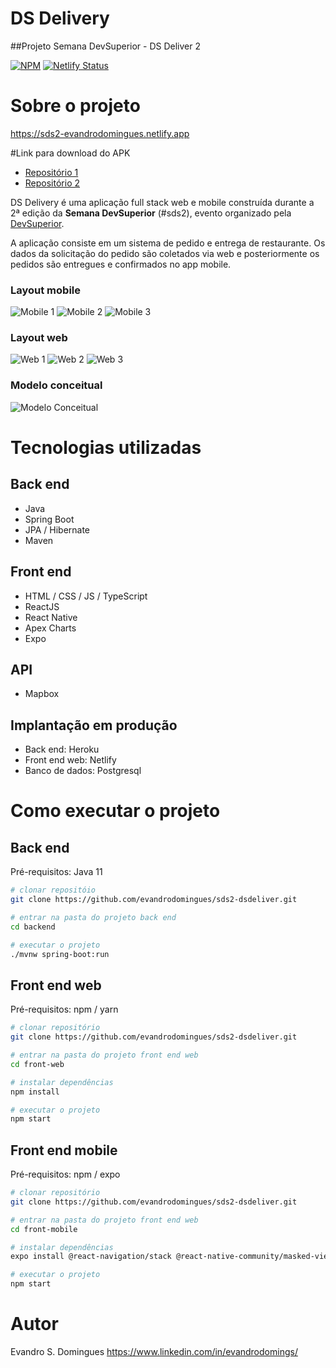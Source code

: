 # DS Delivery 
##Projeto Semana DevSuperior - DS Deliver 2

[![NPM](https://img.shields.io/npm/l/react)](https://github.com/evandrodomingues/sds2-dsdeliver/blob/main/README.md) 
[![Netlify Status](https://api.netlify.com/api/v1/badges/ab15e182-74db-4bed-acb2-23907fc2ed26/deploy-status)](https://app.netlify.com/sites/sds2-evandrodomingues/deploys)

# Sobre o projeto
https://sds2-evandrodomingues.netlify.app

#Link para download do APK
- [Repositório 1](https://exp-shell-app-assets.s3.us-west-1.amazonaws.com/android/%40evandrodomingues/front-mobile-d73e956283a44073851f0b8e124d0e73-signed.apk)
- [Repositório 2](https://drive.google.com/file/d/1ABpDLorxc9FeiqUv1s4lFxsABSFfp9vH/view?usp=sharing)


DS Delivery é uma aplicação full stack web e mobile construída durante a 2ª edição da **Semana DevSuperior** (#sds2),
evento organizado pela [DevSuperior](https://devsuperior.com "Site da DevSuperior").

A aplicação consiste em um sistema de pedido e entrega de restaurante.
Os dados da solicitação do pedido são coletados via web e posteriormente os pedidos são entregues e confirmados no app mobile.

### Layout mobile
![Mobile 1](https://github.com/evandrodomingues/AssetsDSDeliver/blob/main/dsdelivery_mobile_001.jpg)
![Mobile 2](https://github.com/evandrodomingues/AssetsDSDeliver/blob/main/dsdelivery_mobile_002.jpg)
![Mobile 3](https://github.com/evandrodomingues/AssetsDSDeliver/blob/main/dsdelivery_mobile_003.jpg)

### Layout web
![Web 1](https://github.com/evandrodomingues/AssetsDSDeliver/blob/main/sds2diegosantos001.png)
![Web 2](https://github.com/evandrodomingues/AssetsDSDeliver/blob/main/sds2diegosantos002.png)
![Web 3](https://github.com/evandrodomingues/AssetsDSDeliver/blob/main/sds2diegosantos003.png)

### Modelo conceitual
![Modelo Conceitual](https://github.com/evandrodomingues/AssetsDSDeliver/blob/main/sds2diegosantos_modelo-conceitual.png)

# Tecnologias utilizadas
## Back end
- Java
- Spring Boot
- JPA / Hibernate
- Maven
## Front end
- HTML / CSS / JS / TypeScript
- ReactJS
- React Native
- Apex Charts
- Expo
## API
- Mapbox
## Implantação em produção
- Back end: Heroku
- Front end web: Netlify
- Banco de dados: Postgresql

# Como executar o projeto

## Back end
Pré-requisitos: Java 11

```bash
# clonar repositóio
git clone https://github.com/evandrodomingues/sds2-dsdeliver.git

# entrar na pasta do projeto back end
cd backend

# executar o projeto
./mvnw spring-boot:run
```

## Front end web
Pré-requisitos: npm / yarn

```bash
# clonar repositório
git clone https://github.com/evandrodomingues/sds2-dsdeliver.git

# entrar na pasta do projeto front end web
cd front-web

# instalar dependências
npm install

# executar o projeto
npm start

```
## Front end mobile
Pré-requisitos: npm / expo

```bash
# clonar repositório
git clone https://github.com/evandrodomingues/sds2-dsdeliver.git

# entrar na pasta do projeto front end web
cd front-mobile

# instalar dependências
expo install @react-navigation/stack @react-native-community/masked-view react-native-screens react-native-gesture-handler @react-navigation/native expo-app-loading @expo-google-fonts/open-sans expo-font

# executar o projeto
npm start
```

# Autor

Evandro S. Domingues
https://www.linkedin.com/in/evandrodomings/
